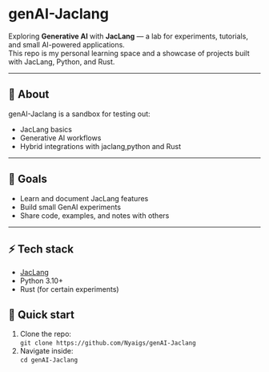 # genAI-Jaclang
Exploring **Generative AI** with **JacLang** — a lab for experiments, tutorials, and small AI-powered applications.  
This repo is my personal learning space and a showcase of projects built with JacLang, Python, and Rust.

---

## 🔭 About
genAI-Jaclang is a sandbox for testing out:
- JacLang basics
- Generative AI workflows
- Hybrid integrations with jaclang,python and Rust

---

## 📌 Goals
- Learn and document JacLang features
- Build small GenAI experiments
- Share code, examples, and notes with others

---

## ⚡ Tech stack
- [JacLang](https://github.com/Jaseci-Labs/jaseci)
- Python 3.10+
- Rust (for certain experiments)

## 🚀 Quick start
1. Clone the repo:  
   `git clone https://github.com/Nyaigs/genAI-Jaclang`
2. Navigate inside:  
   `cd genAI-Jaclang`
